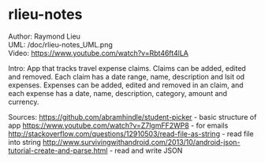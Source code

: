 # rlieu-notes
Author: Raymond Lieu  
UML: /doc/rlieu-notes_UML.png  
Video: https://www.youtube.com/watch?v=Rbt46ft4lLA

Intro:
App that tracks travel expense claims. Claims can be
added, edited and removed. Each claim has a date range, name, 
description and lsit od expenses. Expenses can be added, edited and 
removed in an claim, and each expense has a date, name, description, 
category, amount and currency.

Sources:
https://github.com/abramhindle/student-picker - basic structure of app
https://www.youtube.com/watch?v=Z7lgmFF2WP8 - for emails
http://stackoverflow.com/questions/12910503/read-file-as-string - read file into string
http://www.survivingwithandroid.com/2013/10/android-json-tutorial-create-and-parse.html - read and write JSON
